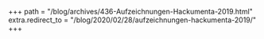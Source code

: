 +++
path = "/blog/archives/436-Aufzeichnungen-Hackumenta-2019.html"
extra.redirect_to = "/blog/2020/02/28/aufzeichnungen-hackumenta-2019/"
+++
